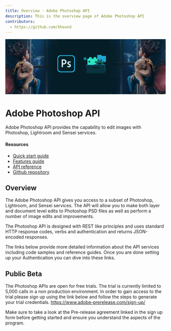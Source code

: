 ```yaml
---
title: Overview - Adobe Photoshop API
description: This is the overview page of Adobe Photoshop API
contributors:
  - https://github.com/khound
---
```


<Hero slots="image, heading, text" background="rgb(64, 34, 138)"/>

![Hero image](./hero.png)

# Adobe Photoshop API

Adobe Photoshop API provides the capability to edit images with Photoshop, Lightroom and Sensei services.

<Resources slots="heading, links"/>

#### Resources

* [Quick start guide](getting-started/index.md)
* [Features guide](features/index.md)
* [API reference](api.md)
* [Github repository](https://github.com/AdobeDocs/cja-apis)

## Overview

The Adobe Photoshop API gives you access to a subset of Photoshop, Lightroom, and Sensei  services. The API will allow you to make both layer and document level edits to Photoshop PSD files as well as perform a number of image edits and improvements.

The Photoshop API is designed with REST like principles and uses standard HTTP response codes, verbs and authentication and returns JSON-encoded responses.

The links below provide more detailed information about the API services including code samples and reference guides.  Once you are done setting up your Authentication you can dive into these links.

## Public Beta

The Photoshop APIs are open for free trials. The trial is currently limited to 5,000 calls in a non production environment. In order to gain access to the trial please sign up using the link below and follow the steps to generate your trial credentials. https://www.adobe-prerelease.com/sign-up/

Make sure to take a look at the Pre-release agreement linked in the sign up form before getting started and ensure you understand the aspects of the program.
